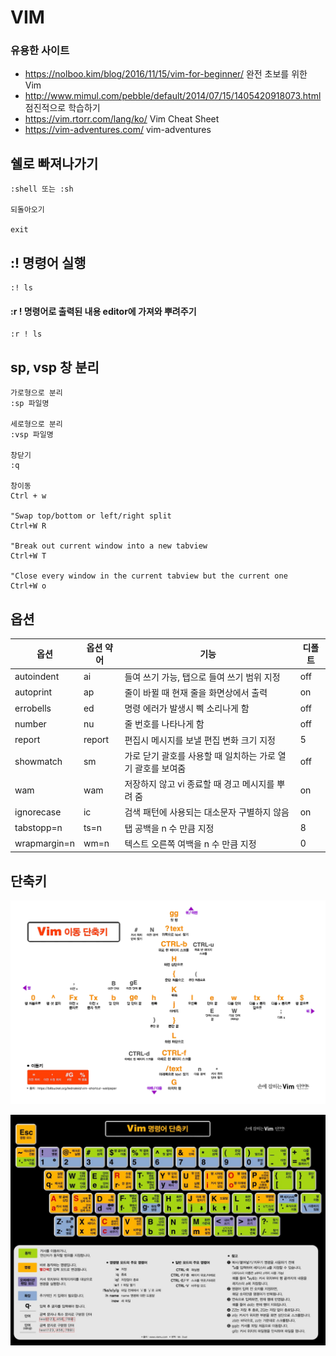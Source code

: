 # VIM

### 유용한 사이트
- https://nolboo.kim/blog/2016/11/15/vim-for-beginner/ 완전 초보를 위한 Vim
- http://www.mimul.com/pebble/default/2014/07/15/1405420918073.html 점진적으로 학습하기
- https://vim.rtorr.com/lang/ko/ Vim Cheat Sheet
- https://vim-adventures.com/  vim-adventures

## 쉘로 빠져나가기
```vim
:shell 또는 :sh

되돌아오기

exit
```


## :! 명령어 실행
```vim
:! ls
```

#### :r ! 명령어로 출력된 내용 editor에 가져와 뿌려주기
```vim
:r ! ls
```


## sp, vsp 창 분리
```
가로형으로 분리
:sp 파일명

세로형으로 분리
:vsp 파일명

창닫기
:q

창이동
Ctrl + w

"Swap top/bottom or left/right split
Ctrl+W R

"Break out current window into a new tabview
Ctrl+W T

"Close every window in the current tabview but the current one
Ctrl+W o
```

## 옵션
옵션 | 옵션 약어 | 기능 | 디폴트
---|---|---|---
autoindent | ai | 들여 쓰기 가능, 탭으로 들여 쓰기 범위 지정 | off
autoprint | ap | 줄이 바뀔 때 현재 줄을 화면상에서 출력 | on
errobells | ed | 명령 에러가 발생시 삑 소리나게 함 | off
number | nu | 줄 번호를 나타나게 함 | off
report | report | 편집시 메시지를 보낼 편집 변화 크기 지정 | 5
showmatch | sm | 가로 닫기 괄호를 사용할 때 일치하는 가로 열기 괄호를 보여줌 | off
wam | wam | 저장하지 않고 vi 종료할 때 경고 메시지를 뿌려 줌 | on
ignorecase | ic | 검색 패턴에 사용되는 대소문자 구별하지 않음 | on
tabstopp=n | ts=n | 탭 공백을 n 수 만큼 지정 | 8
wrapmargin=n | wm=n | 텍스트 오른쪽 여백을 n 수 만큼 지정 | 0



## 단축키
![이동단축키](./images/Vim_이동_단축키_white.jpg)

![명령어단축키](./images/Vim_명령어_단축키.jpg)
